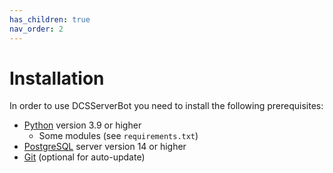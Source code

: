 ```yaml
---
has_children: true
nav_order: 2
---
```


# Installation

In order to use DCSServerBot you need to install the following prerequisites:

- [Python] version 3.9 or higher
  - Some modules (see `requirements.txt`)
- [PostgreSQL] server version 14 or higher
- [Git] (optional for auto-update)

[PostgreSQL]: https://www.postgresql.org/
[Python]: https://www.python.org/
[Git]: https://git-scm.com/download/win
